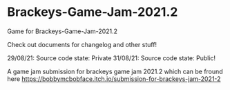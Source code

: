 # Brackeys-Game-Jam-2021.2
 Game for Brackeys-Game-Jam-2021.2
 
 Check out documents for changelog and other stuff!

 29/08/21: Source code state: Private
 31/08/21: Source code state: Public!

A game jam submission for brackeys game jam 2021.2 which can be fround here https://bobbymcbobface.itch.io/submission-for-brackeys-jam-2021-2
